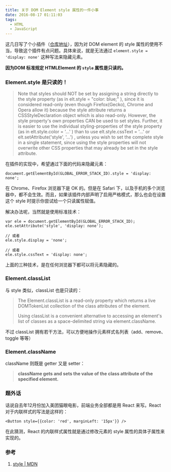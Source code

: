 ```yaml
---
title: 关于 DOM Element style 属性的一件小事
date: 2016-08-17 01:11:03
tags:
  - HTML
  - JavaScript
---
```



这几日写了个小插件（[仓库地址](https://github.com/zilong-thu/toast2.js)），因为对 DOM element 的 style 属性的使用不当，导致这个插件有点问题。具体来说，就是无法通过 `element.style = 'display: none'` 这种写法来隐藏元素。

**因为DOM 标准规定 HTMLElement 的 `style` 属性是只读的。**

<!-- more -->

### Element.style 是只读的！

> Note that styles should NOT be set by assigning a string directly to the style property (as in elt.style = "color: blue;" ), since it is considered read-only (even though Firefox(Gecko), Chrome and Opera allow it) because the style attribute returns a  CSSStyleDeclaration object which is also read-only.  However, the style property's own properties CAN be used to set styles.  Further, it is easier to use the individual styling-properties of the style property (as in elt.style.color = '...' ) than to use elt.style.cssText = '...' or elt.setAttribute('style', '...') , unless you wish to set the complete style in a single statement, since using the style properties will not overwrite other CSS properties that may already be set in the style attribute.

在插件的实现中，希望通过下面的代码来隐藏元素：

```
document.getElementById(GLOBAL_ERROR_STACK_ID).style = 'display: none';
```

在 Chrome、Firefox 浏览器下是 OK 的。但是在 Safari 下，以及手机的多个浏览器中，都不会生效。而且，如果该插件内部声明了启用严格模式，那么也会在设置这个 style 时提示你尝试给一个只读属性赋值。

解决办法呢，当然就是使用标准技术：

```
var ele = document.getElementById(GLOBAL_ERROR_STACK_ID);
ele.setAttribute('style', 'display: none');

// 或者
ele.style.display = 'none';

// 或者
ele.style.cssText = 'display: none';
```

上面的三种技术，是在任何浏览器下都可以将元素隐藏的。


### Element.classList

与 style 类似，classList 也是只读的：

> The Element.classList is a read-only property which returns a live DOMTokenList collection of the class attributes of the element.
> 
> Using classList is a convenient alternative to accessing an element's list of classes as a space-delimited string via element.className.

不过 classList 拥有若干方法，可以方便地操作元素样式名列表（add、remove、toggle 等等）


### Element.className

className 则既是 getter 又是 setter：

> **className gets and sets the value of the class attribute of the specified element.**



### 题外话

话说自去年12月份加入美团猫眼电影，前端业务全部都是用 React 来写。React 对于内联样式的写法是这样的：

```
<Button style={{color: 'red', marginLeft: '15px'}} />
```

在此猜测，React 的内联样式属性就是通过修改元素的 style 属性的具体子属性来实现的。


### 参考

1. [style | MDN](https://developer.mozilla.org/en-US/docs/Web/API/HTMLElement/style)
